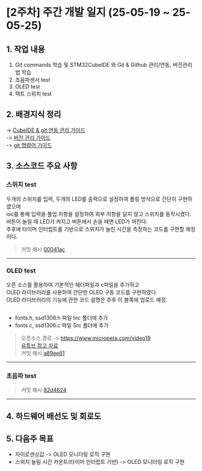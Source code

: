 # [2주차] 주간 개발 일지 (25-05-19 ~ 25-05-25)

## 1. 작업 내용
1. Git commands 학습 및 STM32CubeIDE 와 Git & Github 관리/연동, 버전관리법 학습
2. 초음파센서 test
3. OLED test
4. 택트 스위치 test

## 2. 배경지식 정리 
-> [CubeIDE & git 연동 관리 가이드](docs/backgrounds/Managing_Git_CubeIDE.md)  
-> [버전 관리 가이드](docs/backgrounds/Managing_Ver.md)  
-> [git 명령어 가이드](docs/backgrounds/github_manuals.md)


## 3. 소스코드 주요 사항
### 스위치 test
두개의 스위치를 입력, 두개의 LED를 출력으로 설정하여 폴링 방식으로 간단히 구현하였으며  
ioc를 통해 입력을 풀업 저항을 설정하여 외부 저항을 달지 않고 스위치를 동작시켰다.  
버튼이 눌릴 때 LED가 켜지고 버튼에서 손을 떼면 LED가 꺼진다.   
추후에 타이머 인터럽트를 기반으로 스위치가 눌린 시간을 측정하는 코드를 구현할 예정이다.
> 커밋 해시 [00041ac](https://github.com/YeonsuJ/Car_control_project/commit/00041ac7af3b44cfdb9ed819bdfbda69035885cd)

---
### OLED test
오픈 소스를 활용하여 기본적인 헤더파일과 c파일을 추가하고  
OLED 라이브러리를 사용하여 간단한 OLED 구동 코드를 구현하였다.    
OLED 라이브러리의 기능에 관한 코드 설명은 추후 이 블록에 업로드 예정.
~~~

~~~
- fonts.h, ssd1306.h 파일 Inc 폴더에 추가
- fonts.c, ssd1306.c 파일 Src 폴더에 추가
> 오픈소스 경로 -> https://www.micropeta.com/video19  
> [유튜브 참고 자료](https://www.youtube.com/watch?v=Mt6U30Yxrr8&t=34s)   
> 커밋 해시 [a89ee61](https://github.com/YeonsuJ/Car_control_project/commit/a89ee61071d8992d62197c93fb81851c717782c4)

---
### 초음파 test

> 커밋 해시 [82d4624](https://github.com/YeonsuJ/Car_control_project/commit/82d462479a9bef4ad92decd2cc37d7a1186b770f)

---

## 4. 하드웨어 배선도 및 회로도


## 5. 다음주 목표
- 자이로센싱값 -> OLED 모니터링 로직 구현
- 스위치 눌림 시간 카운트(타이머 인터럽트 기반) -> OLED 모니터링 로직 구현

